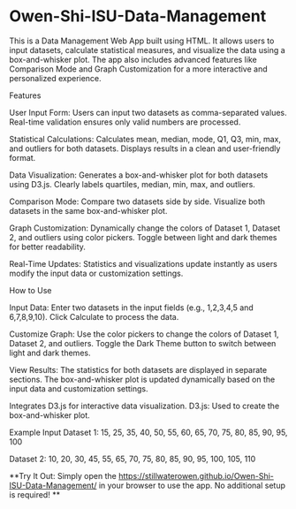 # Owen-Shi-ISU-Data-Management
This is a Data Management Web App built using HTML. It allows users to input datasets, calculate statistical measures, and visualize the data using a box-and-whisker plot. The app also includes advanced features like Comparison Mode and Graph Customization for a more interactive and personalized experience.


Features

User Input Form:
Users can input two datasets as comma-separated values.
Real-time validation ensures only valid numbers are processed.

Statistical Calculations:
Calculates mean, median, mode, Q1, Q3, min, max, and outliers for both datasets.
Displays results in a clean and user-friendly format.

Data Visualization:
Generates a box-and-whisker plot for both datasets using D3.js.
Clearly labels quartiles, median, min, max, and outliers.

Comparison Mode:
Compare two datasets side by side.
Visualize both datasets in the same box-and-whisker plot.

Graph Customization:
Dynamically change the colors of Dataset 1, Dataset 2, and outliers using color pickers.
Toggle between light and dark themes for better readability.

Real-Time Updates:
Statistics and visualizations update instantly as users modify the input data or customization settings.


How to Use

Input Data:
Enter two datasets in the input fields (e.g., 1,2,3,4,5 and 6,7,8,9,10).
Click Calculate to process the data.

Customize Graph:
Use the color pickers to change the colors of Dataset 1, Dataset 2, and outliers.
Toggle the Dark Theme button to switch between light and dark themes.

View Results:
The statistics for both datasets are displayed in separate sections.
The box-and-whisker plot is updated dynamically based on the input data and customization settings.

Integrates D3.js for interactive data visualization.
D3.js: Used to create the box-and-whisker plot.

Example Input
Dataset 1: 15, 25, 35, 40, 50, 55, 60, 65, 70, 75, 80, 85, 90, 95, 100

Dataset 2: 10, 20, 30, 45, 55, 65, 70, 75, 80, 85, 90, 95, 100, 105, 110


**Try It Out:
Simply open the https://stillwaterowen.github.io/Owen-Shi-ISU-Data-Management/ in your browser to use the app. No additional setup is required!
**
